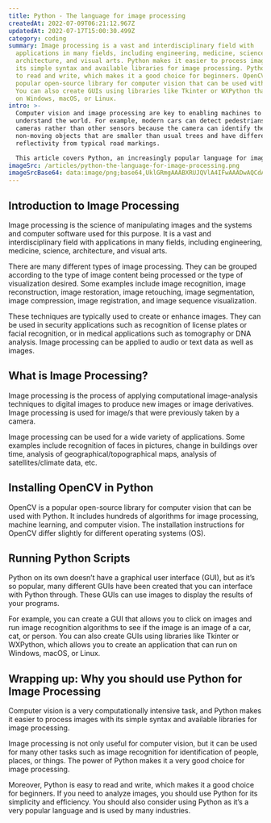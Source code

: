 ```yaml
---
title: Python - The language for image processing
createdAt: 2022-07-09T06:21:12.967Z
updatedAt: 2022-07-17T15:00:30.499Z
category: coding
summary: Image processing is a vast and interdisciplinary field with
  applications in many fields, including engineering, medicine, science,
  architecture, and visual arts. Python makes it easier to process images with
  its simple syntax and available libraries for image processing. Python is easy
  to read and write, which makes it a good choice for beginners. OpenCV is a
  popular open-source library for computer vision that can be used with Python.
  You can also create GUIs using libraries like Tkinter or WXPython that can run
  on Windows, macOS, or Linux.
intro: >-
  Computer vision and image processing are key to enabling machines to
  understand the world. For example, modern cars can detect pedestrians with
  cameras rather than other sensors because the camera can identify them as
  non-moving objects that are smaller than usual trees and have different
  reflectivity from typical road markings. 

  This article covers Python, an increasingly popular language for image processing tasks. It’s a dynamic language like Ruby, which makes it easier to read and write programs. Furthermore, Python includes several useful libraries for image processing such as OpenCV (Computer Vision) and PIL (Python Imaging Library). If you’re new to programming, check out our article on Why Python is a Great First Programming Language.
imageSrc: /articles/python-the-language-for-image-processing.png
imageSrcBase64: data:image/png;base64,UklGRmgAAABXRUJQVlA4IFwAAADwAQCdASoKAAoAAUAmJaQAAt0Negm/30AA/v6TV5IAis3BrO+anLxd/UWfvEZXsviBP0WsFwWevzLyAZrFXz+Tg4Y8N8IteX5yDawDTxtkE25mJOpeXk2YxpAAAA==
---
```


## Introduction to Image Processing

Image processing is the science of manipulating images and the systems and computer software used for this purpose. It is a vast and interdisciplinary field with applications in many fields, including engineering, medicine, science, architecture, and visual arts.

There are many different types of image processing. They can be grouped according to the type of image content being processed or the type of visualization desired. Some examples include image recognition, image reconstruction, image restoration, image retouching, image segmentation, image compression, image registration, and image sequence visualization.

These techniques are typically used to create or enhance images. They can be used in security applications such as recognition of license plates or facial recognition, or in medical applications such as tomography or DNA analysis. Image processing can be applied to audio or text data as well as images.

## What is Image Processing?

Image processing is the process of applying computational image-analysis techniques to digital images to produce new images or image derivatives. Image processing is used for image/s that were previously taken by a camera.

Image processing can be used for a wide variety of applications. Some examples include recognition of faces in pictures, change in buildings over time, analysis of geographical/topographical maps, analysis of satellites/climate data, etc.

## Installing OpenCV in Python

OpenCV is a popular open-source library for computer vision that can be used with Python. It includes hundreds of algorithms for image processing, machine learning, and computer vision. The installation instructions for OpenCV differ slightly for different operating systems (OS).

## Running Python Scripts

Python on its own doesn’t have a graphical user interface (GUI), but as it’s so popular, many different GUIs have been created that you can interface with Python through. These GUIs can use images to display the results of your programs.

For example, you can create a GUI that allows you to click on images and run image recognition algorithms to see if the image is an image of a car, cat, or person. You can also create GUIs using libraries like Tkinter or WXPython, which allows you to create an application that can run on Windows, macOS, or Linux.

## Wrapping up: Why you should use Python for Image Processing

Computer vision is a very computationally intensive task, and Python makes it easier to process images with its simple syntax and available libraries for image processing.

Image processing is not only useful for computer vision, but it can be used for many other tasks such as image recognition for identification of people, places, or things. The power of Python makes it a very good choice for image processing.

Moreover, Python is easy to read and write, which makes it a good choice for beginners. If you need to analyze images, you should use Python for its simplicity and efficiency. You should also consider using Python as it’s a very popular language and is used by many industries.
